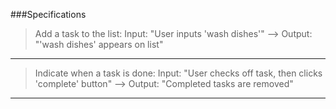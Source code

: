 ###Specifications
> Add a task to the list: Input: "User inputs 'wash dishes'" --> Output: "'wash dishes' appears on list"
---
> Indicate when a task is done: Input: "User checks off task, then clicks 'complete' button" --> Output: "Completed tasks are removed"
---
